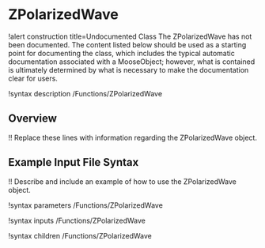 # ZPolarizedWave

!alert construction title=Undocumented Class
The ZPolarizedWave has not been documented. The content listed below should be used as a starting point for
documenting the class, which includes the typical automatic documentation associated with a
MooseObject; however, what is contained is ultimately determined by what is necessary to make the
documentation clear for users.

!syntax description /Functions/ZPolarizedWave

## Overview

!! Replace these lines with information regarding the ZPolarizedWave object.

## Example Input File Syntax

!! Describe and include an example of how to use the ZPolarizedWave object.

!syntax parameters /Functions/ZPolarizedWave

!syntax inputs /Functions/ZPolarizedWave

!syntax children /Functions/ZPolarizedWave
